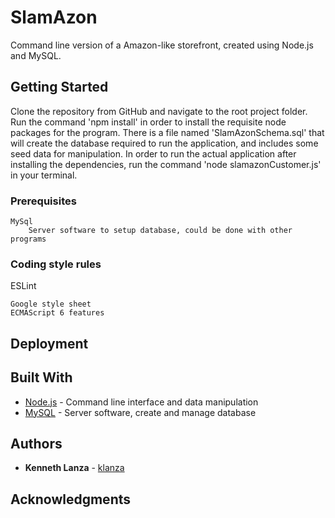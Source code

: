# SlamAzon

Command line version of a Amazon-like storefront, created using Node.js and MySQL.

## Getting Started

Clone the repository from GitHub and navigate to the root project folder. Run the command 'npm install' in order to install the requisite node packages for the program. There is a file named 'SlamAzonSchema.sql' that will create the database required to run the application, and includes some seed data for manipulation. In order to run the actual application after installing the dependencies, run the command 'node slamazonCustomer.js' in your terminal.

### Prerequisites

```
MySql
    Server software to setup database, could be done with other programs
```

### Coding style rules

ESLint
```
Google style sheet
ECMAScript 6 features
```

## Deployment


## Built With

* [Node.js](https://nodejs.org/en/) - Command line interface and data manipulation
* [MySQL](https://www.mysql.com/) - Server software, create and manage database

## Authors

* **Kenneth Lanza** - [klanza](https://github.com/klanza)

## Acknowledgments
